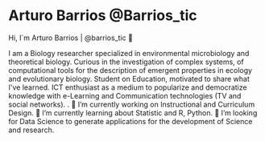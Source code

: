 # Arturo Barrios @Barrios_tic

Hi, I´m Arturo Barrios | @barrios_tic :wave:

I am a Biology researcher specialized in environmental microbiology and theoretical biology. Curious in the investigation of complex systems, of computational tools for the description of emergent properties in ecology and evolutionary biology. 
Student on Education, motivated to share what I've learned. ICT enthusiast as a medium to popularize and democratize knowledge with e-Learning and Communication technologies (TV and social networks).
.
    :telescope: I’m currently working on Instructional and Curriculum Design.
    :seedling: I’m currently learning about Statistic and R, Python.
    :thinking: I’m looking for Data Science to generate applications for the development of Science and research.

